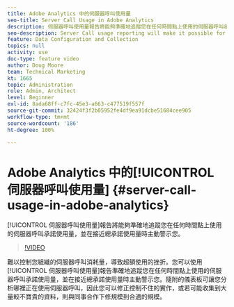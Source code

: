 ```yaml
---
title: Adobe Analytics 中的伺服器呼叫使用量
seo-title: Server Call Usage in Adobe Analytics
description: 伺服器呼叫使用量報告將能夠準確地追蹤您在任何時間點上使用的伺服器呼叫承諾使用量，並在接近總承諾使用量時主動警示您。
seo-description: Server Call usage reporting will make it possible for you to track exactly how much of your server call commitment you’ve used at any point in time, and will also proactively alert you when you are approaching your total commitment.
feature: Data Configuration and Collection
topics: null
activity: use
doc-type: feature video
author: Doug Moore
team: Technical Marketing
kt: 1665
topic: Administration
role: Admin, Architect
level: Beginner
exl-id: 8ada68ff-c7fc-45e3-a663-c477519f557f
source-git-commit: 32424f3f2b05952fe4df9ea91dcbe51684cee905
workflow-type: tm+mt
source-wordcount: '186'
ht-degree: 100%

---
```


# Adobe Analytics 中的[!UICONTROL 伺服器呼叫使用量] {#server-call-usage-in-adobe-analytics}

[!UICONTROL 伺服器呼叫使用量]報告將能夠準確地追蹤您在任何時間點上使用的伺服器呼叫承諾使用量，並在接近總承諾使用量時主動警示您。

>[!VIDEO](https://video.tv.adobe.com/v/23137/?quality=12)

難以控制您組織的伺服器呼叫消耗量，導致超額使用的挫折。您可以使用[!UICONTROL 伺服器呼叫使用量]報告準確地追蹤您在任何時間點上使用的伺服器呼叫承諾使用量，並在接近總承諾使用量時主動警示您。隨附的儀表板可讓您分析哪裡正在使用伺服器呼叫，因此您可以修正控制不住的實作，或若可能收集到大量較不寶貴的資料，則與同事合作下修規模到合適的規模。
